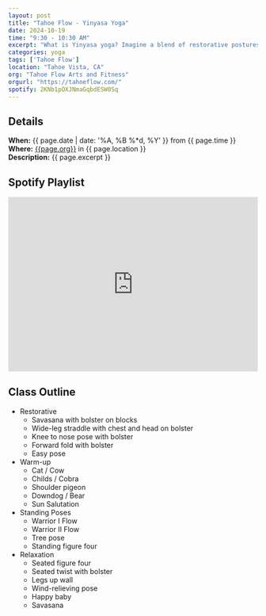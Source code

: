 ```yaml
---
layout: post
title: "Tahoe Flow - Yinyasa Yoga"
date: 2024-10-19
time: "9:30 - 10:30 AM" 
excerpt: "What is Yinyasa yoga? Imagine a blend of restorative postures and fascial stretching with breath and flow elements from a Vinyasa practice. This is a relaxed flow class appropriate for all levels and abilities. Yinyasa will leave you feeling open and relaxed. Breathe, relax, and melt into a happier, less stressed, more flexible you "
categories: yoga
tags: ['Tahoe Flow']
location: "Tahoe Vista, CA"
org: "Tahoe Flow Arts and Fitness"
orgurl: "https://tahoeflow.com/"
spotify: 2KNb1pOXJNmaGqbdESW0Sq
---
```


## Details

**When:** {{ page.date | date: '%A, %B %*d, %Y' }} from {{ page.time }}    
**Where:** [{{page.org}}]({{page.orgurl}}) in {{ page.location }}   
**Description:** {{ page.excerpt }}   


## Spotify Playlist

<iframe style="border*radius:12px" src="https://open.spotify.com/embed/playlist/{{ page.spotify }}?utm_source=generator" width="100%" height="352" frameBorder="0" allowfullscreen="" allow="autoplay; clipboard*write; encrypted*media; fullscreen; picture*in*picture" loading="lazy"></iframe>  


## Class Outline

- Restorative 
	- Savasana with bolster on blocks 
	- Wide-leg straddle with chest and head on bolster
	- Knee to nose pose with bolster
	- Forward fold with bolster
	- Easy pose 
- Warm-up
	- Cat / Cow
	- Childs / Cobra
	- Shoulder pigeon
	- Downdog / Bear
	- Sun Salutation
- Standing Poses
	- Warrior I Flow
	- Warrior II Flow
	- Tree pose
	- Standing figure four
- Relaxation
	- Seated figure four
	- Seated twist with bolster
	- Legs up wall
	- Wind-relieving pose
	- Happy baby
	- Savasana	
